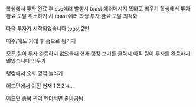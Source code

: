 
학생에서 투자 완료 후 sse에러 발생시 toast 에러메시지 똑바로 띄우기
학생에서 투자 완료 모달 취소하기 시 toast 에러
학생 투자 완료 모달 최적화

다음 투자가 시작되었습니다 toast 2번

매수/매도 거래 후 홈으로 튕기게

모든 팀이 투자 완료하지 않았을때 현재 랭킹 보기를 클릭시
아직 팀이 투자를 완료하지 않았습니다 띄우기

랭킹에서 숫자 영역 늘리기

어드민에서 이전 현재 1 2 3 4...

어드민 종목 관리 엔터치면 줄바꿈됨